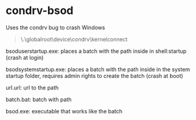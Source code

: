 # condrv-bsod

Uses the condrv bug to crash Windows
> \\.\globalroot\device\condrv\kernelconnect

bsoduserstartup.exe: places a batch with the path inside in shell:startup (crash at login)

bsodsystemstartup.exe: places a batch with the path inside in the system startup folder, requires admin rights to create the batch (crash at boot)

url.url: url to the path

batch.bat: batch with path

bsod.exe: executable that works like the batch
